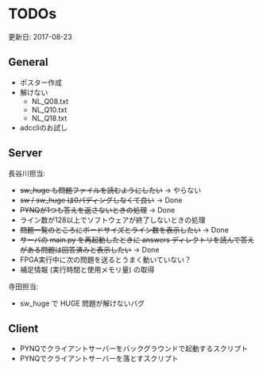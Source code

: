 # TODOs

更新日: 2017-08-23

## General

* ポスター作成
* 解けない
  * NL_Q08.txt
  * NL_Q10.txt
  * NL_Q18.txt
* adccliのお試し

## Server

長谷川担当:

* ~~sw_huge も問題ファイルを読むようにしたい~~ → やらない
* ~~sw / sw_huge は0パディングしなくて良い~~ → Done
* ~~PYNQが1つも答えを返さないときの処理~~ → Done
* ライン数が128以上でソフトウェアが終了しないときの処理
* ~~問題一覧のところにボードサイズとライン数を表示したい~~ → Done
* ~~サーバの main.py を再起動したときに answers ディレクトリを読んで答えがある問題は回答済みと表示したい~~ → Done
* FPGA実行中に次の問題を送るとうまく動いていない？
* 補足情報 (実行時間と使用メモリ量) の取得

寺田担当:
* sw_huge で HUGE 問題が解けないバグ

## Client

* PYNQでクライアントサーバーをバックグラウンドで起動するスクリプト
* PYNQでクライアントサーバーを落とすスクリプト
